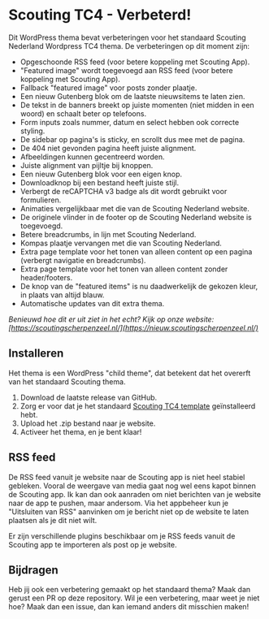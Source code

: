 # Scouting TC4 - Verbeterd!
Dit WordPress thema bevat verbeteringen voor het standaard Scouting Nederland Wordpress TC4 thema. De verbeteringen op dit moment zijn:
* Opgeschoonde RSS feed (voor betere koppeling met Scouting App).
* "Featured image" wordt toegevoegd aan RSS feed (voor betere koppeling met Scouting App).
* Fallback "featured image" voor posts zonder plaatje.
* Een nieuw Gutenberg blok om de laatste nieuwsitems te laten zien.
* De tekst in de banners breekt op juiste momenten (niet midden in een woord) en schaalt beter op telefoons.
* Form inputs zoals nummer, datum en select hebben ook correcte styling.
* De sidebar op pagina's is sticky, en scrollt dus mee met de pagina.
* De 404 niet gevonden pagina heeft juiste alignment.
* Afbeeldingen kunnen gecentreerd worden.
* Juiste alignment van pijltje bij knoppen.
* Een nieuw Gutenberg blok voor een eigen knop.
* Downloadknop bij een bestand heeft juiste stijl.
* Verbergt de reCAPTCHA v3 badge als dit wordt gebruikt voor formulieren.
* Animaties vergelijkbaar met die van de Scouting Nederland website.
* De originele vlinder in de footer op de Scouting Nederland website is toegevoegd.
* Betere breadcrumbs, in lijn met Scouting Nederland.
* Kompas plaatje vervangen met die van Scouting Nederland.
* Extra page template voor het tonen van alleen content op een pagina (verbergt navigatie en breadcrumbs).
* Extra page template voor het tonen van alleen content zonder header/footers.
* De knop van de "featured items" is nu daadwerkelijk de gekozen kleur, in plaats van altijd blauw.
* Automatische updates van dit extra thema.

*Benieuwd hoe dit er uit ziet in het echt? Kijk op onze website: [https://scoutingscherpenzeel.nl/](https://nieuw.scoutingscherpenzeel.nl/)*

## Installeren
Het thema is een WordPress "child theme", dat betekent dat het overerft van het standaard Scouting thema.
1. Download de laatste release van GitHub.
2. Zorg er voor dat je het standaard [Scouting TC4 template](https://www.scouting.nl/ondersteuning/internet/websitetemplates) geïnstalleerd hebt.
3. Upload het .zip bestand naar je website.
4. Activeer het thema, en je bent klaar!

## RSS feed
De RSS feed vanuit je website naar de Scouting app is niet heel stabiel gebleken. Vooral de weergave van media gaat nog wel eens kapot binnen de Scouting app.
Ik kan dan ook aanraden om niet berichten van je website naar de app te pushen, maar andersom. Via het appbeheer kun je "Uitsluiten van RSS" aanvinken om je bericht niet op de website te laten plaatsen als je dit niet wilt.

Er zijn verschillende plugins beschikbaar om je RSS feeds vanuit de Scouting app te importeren als post op je website.

## Bijdragen
Heb jij ook een verbetering gemaakt op het standaard thema? Maak dan gerust een PR op deze repository.
Wil je een verbetering, maar weet je niet hoe? Maak dan een issue, dan kan iemand anders dit misschien maken!

